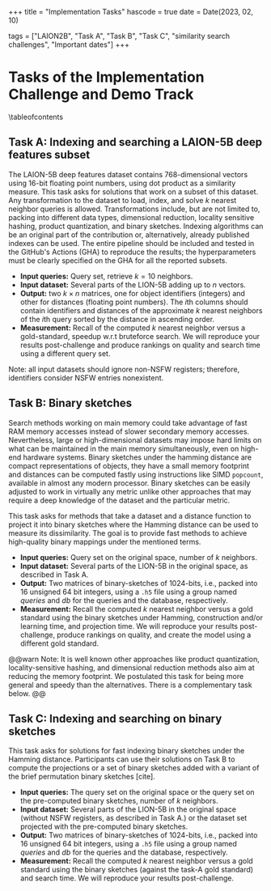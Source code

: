 +++
title = "Implementation Tasks"
hascode = true
date = Date(2023, 02, 10)

tags = ["LAION2B", "Task A", "Task B", "Task C", "similarity search challenges", "Important dates"]
+++

# Tasks of the Implementation Challenge and Demo Track

\tableofcontents <!-- you can use \toc as well -->

## Task A: Indexing and searching a LAION-5B deep features subset

The LAION-5B deep features dataset contains 768-dimensional vectors using 16-bit floating point numbers, using dot product as a similarity measure. This task asks for solutions that work on a subset of this dataset. Any transformation to the dataset to load, index, and solve $k$ nearest neighbor queries is allowed. Transformations include, but are not limited to, packing into different data types, dimensional reduction, locality sensitive hashing, product quantization, and binary sketches. Indexing algorithms can be an original part of the contribution or, alternatively, already published indexes can be used. The entire pipeline should be included and tested in the GitHub's Actions (GHA) to reproduce the results; the hyperparameters must be clearly specified on the GHA for all the reported subsets.

- **Input queries:** Query set, retrieve $k=10$ neighbors.
- **Input dataset:** Several parts of the LION-5B adding up to $n$ vectors. 
- **Output:** two $k\times n$ matrices, one for object identifiers (integers) and other for distances (floating point numbers). The $i$th columns should contain identifiers and distances of the approximate $k$ nearest neighbors of the $i$th query sorted by the distance in ascending order.
- **Measurement:** Recall of the computed $k$ nearest neighbor versus a gold-standard, speedup w.r.t bruteforce search. We will reproduce your results post-challenge and produce rankings on quality and search time using a different query set.

Note: all input datasets should ignore non-NSFW registers; therefore, identifiers consider NSFW entries nonexistent.

## Task B: Binary sketches
Search methods working on main memory could take advantage of fast RAM memory accesses instead of slower secondary memory accesses. Nevertheless, large or high-dimensional datasets may impose hard limits on what can be maintained in the main memory simultaneously, even on high-end hardware systems. Binary sketches under the hamming distance are compact representations of objects, they have a small memory footprint and distances can be computed fastly using instructions like SIMD `popcount`, available in almost any modern processor. Binary sketches can be easily adjusted to work in virtually any metric unlike other approaches that may require a deep knowledge of the dataset and the particular metric.

This task asks for methods that take a dataset and a distance function to project it into binary sketches where the Hamming distance can be used to measure its dissimilarity. The goal is to provide fast methods to achieve high-quality binary mappings under the mentioned terms.

- **Input queries:** Query set on the original space, number of $k$ neighbors.
- **Input dataset:** Several parts of the LION-5B in the original space, as described in Task A.
- **Output:** Two matrices of binary-sketches of 1024-bits, i.e., packed into 16 unsigned 64 bit integers, using a `.h5` file using a group named _queries_ and _db_ for the queries and the database, respectively.
- **Measurement:** Recall the computed $k$ nearest neighbor versus a gold standard using the binary sketches under Hamming, construction and/or learning time, and projection time.
We will reproduce your results post-challenge, produce rankings on quality, and create the model using a different gold standard.

@@warn
Note: It is well known other approaches like product quantization, locality-sensitive hashing, and dimensional reduction methods also aim at reducing the memory footprint. We postulated this task for being more general and speedy than the alternatives. There is a complementary task below.
@@

## Task C: Indexing and searching on binary sketches
This task asks for solutions for fast indexing binary sketches under the Hamming distance. Participants can use their solutions on Task B to compute the projections or a set of binary sketches added with a variant of the brief permutation binary sketches [cite].

- **Input queries:** The query set on the original space or the query set on the pre-computed binary sketches, number of $k$ neighbors.
- **Input dataset:** Several parts of the LION-5B in the original space (without NSFW registers, as described in Task A.) or the dataset set projected with the pre-computed binary sketches.
- **Output:** Two matrices of binary-sketches of 1024-bits, i.e., packed into 16 unsigned 64 bit integers, using a `.h5` file using a group named _queries_ and _db_ for the queries and the database, respectively.
- **Measurement:** Recall the computed $k$ nearest neighbor versus a gold standard using the binary sketches (against the task-A gold standard) and search time. We will reproduce your results post-challenge.

